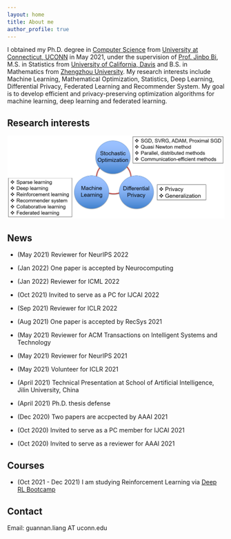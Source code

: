 ```yaml
---
layout: home
title: About me
author_profile: true
---
```


I obtained my Ph.D. degree in  [Computer Science](https://www.cse.uconn.edu/) from [University at Connecticut, UCONN](https://uconn.edu/) in May 2021, under the supervision of [Prof. Jinbo Bi](https://jinbo-bi.uconn.edu/),  M.S. in Statistics from [University of California, Davis](https://www.ucdavis.edu/) and B.S. in Mathematics from [Zhengzhou University](http://english.zzu.edu.cn/). My research interests include Machine Learning, Mathematical Optimization, Statistics, Deep Learning, Differential Privacy, Federated Learning and Recommender System.  My goal is to develop efficient and privacy-preserving optimization algorithms for machine learning, deep learning and federated learning.

## Research interests
![Research areas](/assets/images/Picture1.png)

## News
* (May 2021)  Reviewer for NeurIPS 2022

* (Jan 2022) One paper is accepted by Neurocomputing 

* (Jan 2022) Reviewer for ICML 2022

* (Oct 2021) Invited to serve as a PC for IJCAI 2022

* (Sep 2021) Reviewer for ICLR 2022

* (Aug 2021) One paper is accepted by RecSys 2021

* (May 2021)  Reviewer for ACM Transactions on Intelligent Systems and Technology

* (May 2021)  Reviewer for NeurIPS 2021

* (May 2021)  Volunteer for ICLR 2021

* (April 2021)  Technical Presentation at School of Artificial Intelligence, Jilin University, China

* (April 2021)  Ph.D. thesis defense

* (Dec 2020) Two papers are accpected by AAAI 2021

* (Oct 2020) Invited to serve as a PC member for IJCAI 2021

* (Oct 2020) Invited to serve as a reviewer for AAAI 2021

## Courses
* (Oct 2021 - Dec 2021) I am studying Reinforcement Learning via [Deep RL Bootcamp](https://sites.google.com/view/deep-rl-bootcamp/lectures)

## Contact
Email: guannan.liang AT uconn.edu


